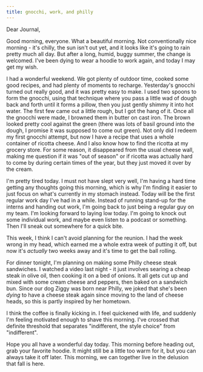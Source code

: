 ```yaml
---
title: gnocchi, work, and philly
---
```


Dear Journal,

Good morning, everyone. What a beautiful morning. Not conventionally
nice morning - it's chilly, the sun isn't out yet, and it looks like
it's going to rain pretty much all day. But after a long, humid, buggy
summer, the change is welcomed. I've been dying to wear a hoodie to work
again, and today I may get my wish.

I had a wonderful weekend. We got plenty of outdoor time, cooked some
good recipes, and had plenty of moments to recharge. Yesterday's gnocchi
turned out really good, and it was pretty easy to make. I used two
spoons to form the gnocchi, using that technique where you pass a little
wad of dough back and forth until it forms a pillow, then you just
gently shimmy it into hot water. The first few came out a little rough,
but I got the hang of it. Once all the gnocchi were made, I browned them
in butter on cast iron. The brown looked pretty cool against the green
(there was lots of basil ground into the dough, I promise it was
supposed to come out green). Not only did I redeem my first gnocchi
attempt, but now I have a recipe that uses a whole container of ricotta
cheese. And I also know how to find the ricotta at my grocery store. For
some reason, it disappeared from the usual cheese wall, making me
question if it was "out of season" or if ricotta was actually hard to
come by during certain times of the year, but they just moved it over by
the cream.

I'm pretty tired today. I must not have slept very well, I'm having a
hard time getting any thoughts going this morning, which is why I'm
finding it easier to just focus on what's currently in my stomach
instead. Today will be the first regular work day I've had in a while.
Instead of running stand-up for the interns and handing out work, I'm
going back to just being a regular guy on my team. I'm looking forward
to laying low today. I'm going to knock out some individual work, and
maybe even listen to a podcast or something. Then I'll sneak out
somewhere for a quick bite.

This week, I think I can't avoid planning for the reunion. I had the
week wrong in my head, which earned me a whole extra week of putting it
off, but now it's *actually* two weeks away and it's time to get the
ball rolling.

For dinner tonight, I'm planning on making some Philly cheese steak
sandwiches. I watched a video last night - it just involves searing a
cheap steak in olive oil, then cooking it on a bed of onions. It all
gets cut up and mixed with some cream cheese and peppers, then baked on
a sandwich bun. Since our dog Ziggy was born near Philly, we joked that
she's been *dying* to have a cheese steak again since moving to the land
of cheese heads, so this is partly inspired by her hometown.

I think the coffee is finally kicking in. I feel quickened with life,
and suddenly I'm feeling motivated enough to shave this morning. I've
crossed that definite threshold that separates "indifferent, the style
choice" from "indifferent".

Hope you all have a wonderful day today. This morning before heading
out, grab your favorite hoodie. It might still be a little too warm for
it, but you can always take it off later. This morning, we can together
live in the delusion that fall is here.

